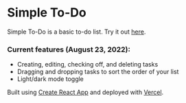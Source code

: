 # Simple To-Do

Simple To-Do is a basic to-do list. Try it out [here](https://simple-todo-themaxboucher.vercel.app/).

### Current features (August 23, 2022):
- Creating, editing, checking off, and deleting tasks
- Dragging and dropping tasks to sort the order of your list
- Light/dark mode toggle

Built using [Create React App](https://create-react-app.dev/) and deployed with [Vercel](https://vercel.com/).
